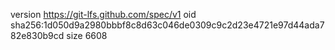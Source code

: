 version https://git-lfs.github.com/spec/v1
oid sha256:1d050d9a2980bbbf8c8d63c046de0309c9c2d23e4721e97d44ada782e830b9cd
size 6608
